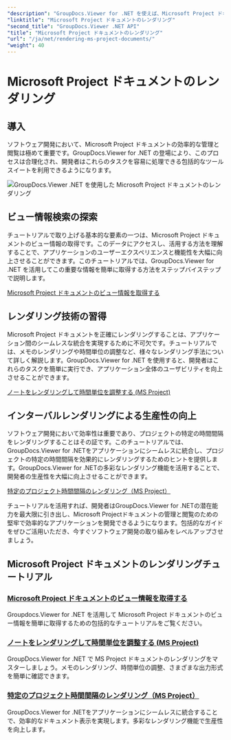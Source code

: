```yaml
---
"description": "GroupDocs.Viewer for .NET を使えば、Microsoft Project ドキュメントのビュー情報を簡単に取得できます。多彩なレンダリング機能で生産性を向上できます。"
"linktitle": "Microsoft Project ドキュメントのレンダリング"
"second_title": "GroupDocs.Viewer .NET API"
"title": "Microsoft Project ドキュメントのレンダリング"
"url": "/ja/net/rendering-ms-project-documents/"
"weight": 40
---
```


# Microsoft Project ドキュメントのレンダリング

## 導入

ソフトウェア開発において、Microsoft Project ドキュメントの効率的な管理と閲覧は極めて重要です。GroupDocs.Viewer for .NET の登場により、このプロセスは合理化され、開発者はこれらのタスクを容易に処理できる包括的なツールスイートを利用できるようになります。

![GroupDocs.Viewer .NET を使用した Microsoft Project ドキュメントのレンダリング](/viewer/rendering-microsoft-project-documents/image.png)

## ビュー情報検索の探索
チュートリアルで取り上げる基本的な要素の一つは、Microsoft Project ドキュメントのビュー情報の取得です。このデータにアクセスし、活用する方法を理解することで、アプリケーションのユーザーエクスペリエンスと機能性を大幅に向上させることができます。このチュートリアルでは、GroupDocs.Viewer for .NET を活用してこの重要な情報を簡単に取得する方法をステップバイステップで説明します。

[Microsoft Project ドキュメントのビュー情報を取得する](./get-view-info-ms-project/)

## レンダリング技術の習得
Microsoft Project ドキュメントを正確にレンダリングすることは、アプリケーション間のシームレスな統合を実現するために不可欠です。チュートリアルでは、メモのレンダリングや時間単位の調整など、様々なレンダリング手法について詳しく解説します。GroupDocs.Viewer for .NET を使用すると、開発者はこれらのタスクを簡単に実行でき、アプリケーション全体のユーザビリティを向上させることができます。

[ノートをレンダリングして時間単位を調整する (MS Project)](./render-notes-and-adjust-time-ms-project/)

## インターバルレンダリングによる生産性の向上
ソフトウェア開発において効率性は重要であり、プロジェクトの特定の時間間隔をレンダリングすることはその証です。このチュートリアルでは、GroupDocs.Viewer for .NETをアプリケーションにシームレスに統合し、プロジェクトの特定の時間間隔を効果的にレンダリングするためのヒントを提供します。GroupDocs.Viewer for .NETの多彩なレンダリング機能を活用することで、開発者の生産性を大幅に向上させることができます。

[特定のプロジェクト時間間隔のレンダリング（MS Project）](./render-project-time-interval-ms-project/)

チュートリアルを活用すれば、開発者はGroupDocs.Viewer for .NETの潜在能力を最大限に引き出し、Microsoft Projectドキュメントの管理と閲覧のための堅牢で効率的なアプリケーションを開発できるようになります。包括的なガイドをぜひご活用いただき、今すぐソフトウェア開発の取り組みをレベルアップさせましょう。
## Microsoft Project ドキュメントのレンダリングチュートリアル
### [Microsoft Project ドキュメントのビュー情報を取得する](./get-view-info-ms-project/)
Groupdocs.Viewer for .NET を活用して Microsoft Project ドキュメントのビュー情報を簡単に取得するための包括的なチュートリアルをご覧ください。
### [ノートをレンダリングして時間単位を調整する (MS Project)](./render-notes-and-adjust-time-ms-project/)
GroupDocs.Viewer for .NET で MS Project ドキュメントのレンダリングをマスターしましょう。メモのレンダリング、時間単位の調整、さまざまな出力形式を簡単に確認できます。
### [特定のプロジェクト時間間隔のレンダリング（MS Project）](./render-project-time-interval-ms-project/)
GroupDocs.Viewer for .NETをアプリケーションにシームレスに統合することで、効率的なドキュメント表示を実現します。多彩なレンダリング機能で生産性を向上します。